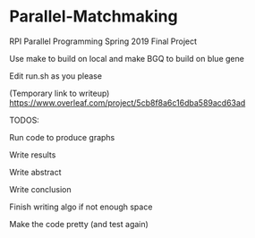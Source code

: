 # Parallel-Matchmaking
RPI Parallel Programming Spring 2019 Final Project

Use make to build on local and make BGQ to build on blue gene

Edit run.sh as you please

(Temporary link to writeup)
https://www.overleaf.com/project/5cb8f8a6c16dba589acd63ad

TODOS:

Run code to produce graphs

Write results

Write abstract

Write conclusion

Finish writing algo if not enough space

Make the code pretty (and test again)
